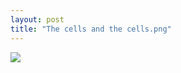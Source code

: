 ```yaml
---
layout: post
title: "The cells and the cells.png"
---
```

<img id="img" src=" {{ site.baseurl}}/images/14-08-01-20-The-cells-and-the-cells.png"/>